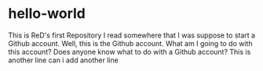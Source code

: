 # hello-world
This is ReD's first Repository
I read somewhere that I was suppose to start a Github account. 
Well, this is the Github account. What am I going to do with this account?
Does anyone know what to do with a Github account?
This is another line
can i add another line
